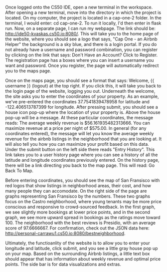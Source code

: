Once logged onto the CS50 IDE, open a new terminal in the workspace. After opening a new terminal, move into the directory in which the project is located.
On my computer, the project is located in a cap-one-2 folder. In the terminal, I would enter: cd cap-one-2. To run it locally, I'd then enter in flask run. Now, on a separate page,
I can run my webpage. The link should be: http://ide50-kvaskas.cs50.io:8080/. This will take you to the home page of the website, where you should see a logo that says,
"Cap One - an Airbnb Helper" the background is a sky blue, and there is a login portal. If you do not already have a username and password combination, you can register by clicking
on the link that says: Don't Have an Account? Click to Register. The registration page has a boxes where you can insert a username you want and password. Once
you register, the page will automatically redirect you to the maps page.

Once on the maps page, you should see a format that says:  Welcome, {{ username }} (logout) at the top right. If you click this, it will take you back to the login
page of the website, logging you out. Underneath the welcome, the site asks you to enter the coordinates of your property. As an example, we've pre-entered the coordinates
37.7541839478958 for latitude and -122.406513787399 for longitude. After pressing submit, you should see a house icon pop-up where the location of your property is. Above the house pop-up will be a message.
At these particular coordinates, the message reads: The average weekly revenue is $56.161935482313666. You can maximize revenue at a price per night of $575.00. In general (for any coordinates entered), the message will let you know
the average weekly revenue for the airbnb listings in the neighborhood that you are looking at. It will also tell you how you can maximize your profit based on this data. Under the submit button on the left side there reads "Entry History". This link takes you to a user history page where you can see a history of all the latitude and
longitude coordinates previously entered. On the history page, there will be a link directing you back to the map page. This will read: Go Back To Map.

Before entering coordinates, you should see the map of San Fransisco with red logos that show listings in neighborhood areas, their cost, and how many people they can accomodate.
On the right side of the page are graphs representing San Fransisco by the numbers. These two graphs focus on the Castro neighborhood, where young tenants may be more price conscious
and responsive to crowd-sourced feedback. In the first graph, we see slightly more bookings at lower price points, and in the second graph, we see more upward spread in bookings as
the ratings move toward 100. The neighborhood with the best reviews is Presidio, with an average score of 97.6666667. For confirmation, check out the JSON data here:
http://personal-carrawu1.cs50.io:8080/bestneighborhood.


Ultimately, the functioanlity of the website is to allow you to enter your longitude and latitude, click submit, and you see a little gray house pop up on your map. Based on the
surrounding Airbnb listings, a little text box should appear that has information about weekly revenue and optimal price points. The side bar is for data visualizations and extras.
